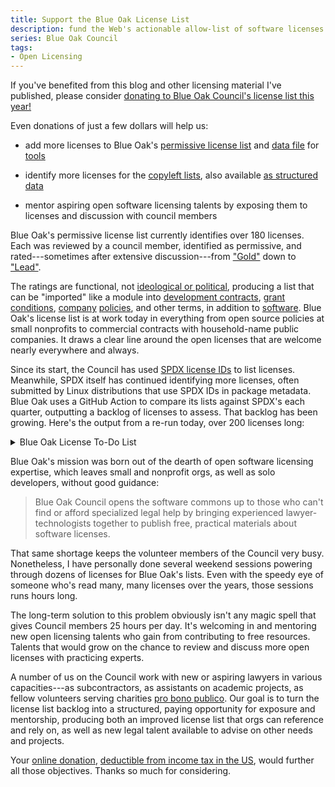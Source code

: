 ```yaml
---
title: Support the Blue Oak License List
description: fund the Web's actionable allow-list of software licenses
series: Blue Oak Council
tags:
- Open Licensing
---
```


If you've benefited from this blog and other licensing material I've published, please consider [donating to Blue Oak Council's license list this year!](https://blueoakcouncil.org/fund-the-list)

Even donations of just a few dollars will help us:

- add more licenses to Blue Oak's [permissive license list](https://blueoakcouncil.org/list) and [data file](https://blueoakcouncil.org/list.json) for [tools](https://www.npmjs.com/package/licensee)

- identify more licenses for the [copyleft lists](https://blueoakcouncil.org/copyleft#families), also available [as structured data](https://blueoakcouncil.org/copyleft.json)

- mentor aspiring open software licensing talents by exposing them to licenses and discussion with council members

Blue Oak's permissive license list currently identifies over 180 licenses.  Each was reviewed by a council member, identified as permissive, and rated---sometimes after extensive discussion---from ["Gold"](https://blueoakcouncil.org/list#gold) down to ["Lead"](https://blueoakcouncil.org/list#lead).

The ratings are functional, not [ideological or political](/2019/05/05/Rely-on-OSI), producing a list that can be "imported" like a module into [development contracts](https://blueoakcouncil.org/development-use), [grant conditions](https://blueoakcouncil.org/grant-release), [company](https://blueoakcouncil.org/starter-policy) [policies](https://blueoakcouncil.org/company-policy), and other terms, in addition to [software](https://www.npmjs.com/package/licensee).  Blue Oak's license list is at work today in everything from open source policies at small nonprofits to commercial contracts with household-name public companies.  It draws a clear line around the open licenses that are welcome nearly everywhere and always.

Since its start, the Council has used [SPDX license IDs](https://spdx.org/licenses/) to list licenses.  Meanwhile, SPDX itself has continued identifying more licenses, often submitted by Linux distributions that use SPDX IDs in package metadata.  Blue Oak uses a GitHub Action to compare its lists against SPDX's each quarter, outputting a backlog of licenses to assess.  That backlog has been growing.  Here's the output from a re-run today, over 200 licenses long:

<details>
<summary>Blue Oak License To-Do List</summary>
<ul>
<li><a href="https://spdx.org/licenses/NOSL">NOSL</a></li>
<li><a href="https://spdx.org/licenses/O-UDA-1.0">O-UDA-1.0</a></li>
<li><a href="https://spdx.org/licenses/DRL-1.0">DRL-1.0</a></li>
<li><a href="https://spdx.org/licenses/McPhee-slideshow">McPhee-slideshow</a></li>
<li><a href="https://spdx.org/licenses/Watcom-1.0">Watcom-1.0</a></li>
<li><a href="https://spdx.org/licenses/etalab-2.0">etalab-2.0</a></li>
<li><a href="https://spdx.org/licenses/mplus">mplus</a></li>
<li><a href="https://spdx.org/licenses/fwlw">fwlw</a></li>
<li><a href="https://spdx.org/licenses/JPNIC">JPNIC</a></li>
<li><a href="https://spdx.org/licenses/CFITSIO">CFITSIO</a></li>
<li><a href="https://spdx.org/licenses/XSkat">XSkat</a></li>
<li><a href="https://spdx.org/licenses/HPND-export-US">HPND-export-US</a></li>
<li><a href="https://spdx.org/licenses/CATOSL-1.1">CATOSL-1.1</a></li>
<li><a href="https://spdx.org/licenses/CC-BY-NC-SA-2.0-DE">CC-BY-NC-SA-2.0-DE</a></li>
<li><a href="https://spdx.org/licenses/OGL-UK-1.0">OGL-UK-1.0</a></li>
<li><a href="https://spdx.org/licenses/Bitstream-Charter">Bitstream-Charter</a></li>
<li><a href="https://spdx.org/licenses/MPEG-SSG">MPEG-SSG</a></li>
<li><a href="https://spdx.org/licenses/LPPL-1.0">LPPL-1.0</a></li>
<li><a href="https://spdx.org/licenses/FreeImage">FreeImage</a></li>
<li><a href="https://spdx.org/licenses/LZMA-SDK-9.22">LZMA-SDK-9.22</a></li>
<li><a href="https://spdx.org/licenses/GL2PS">GL2PS</a></li>
<li><a href="https://spdx.org/licenses/YPL-1.1">YPL-1.1</a></li>
<li><a href="https://spdx.org/licenses/OFL-1.0-no-RFN">OFL-1.0-no-RFN</a></li>
<li><a href="https://spdx.org/licenses/Sendmail">Sendmail</a></li>
<li><a href="https://spdx.org/licenses/CECILL-2.0">CECILL-2.0</a></li>
<li><a href="https://spdx.org/licenses/snprintf">snprintf</a></li>
<li><a href="https://spdx.org/licenses/NAIST-2003">NAIST-2003</a></li>
<li><a href="https://spdx.org/licenses/HPND-doc">HPND-doc</a></li>
<li><a href="https://spdx.org/licenses/SMPPL">SMPPL</a></li>
<li><a href="https://spdx.org/licenses/LZMA-SDK-9.11-to-9.20">LZMA-SDK-9.11-to-9.20</a></li>
<li><a href="https://spdx.org/licenses/Clips">Clips</a></li>
<li><a href="https://spdx.org/licenses/Symlinks">Symlinks</a></li>
<li><a href="https://spdx.org/licenses/NICTA-1.0">NICTA-1.0</a></li>
<li><a href="https://spdx.org/licenses/python-ldap">python-ldap</a></li>
<li><a href="https://spdx.org/licenses/LiLiQ-Rplus-1.1">LiLiQ-Rplus-1.1</a></li>
<li><a href="https://spdx.org/licenses/Intel-ACPI">Intel-ACPI</a></li>
<li><a href="https://spdx.org/licenses/SSH-short">SSH-short</a></li>
<li><a href="https://spdx.org/licenses/Kazlib">Kazlib</a></li>
<li><a href="https://spdx.org/licenses/TOSL">TOSL</a></li>
<li><a href="https://spdx.org/licenses/GLWTPL">GLWTPL</a></li>
<li><a href="https://spdx.org/licenses/TORQUE-1.1">TORQUE-1.1</a></li>
<li><a href="https://spdx.org/licenses/CDL-1.0">CDL-1.0</a></li>
<li><a href="https://spdx.org/licenses/OSET-PL-2.1">OSET-PL-2.1</a></li>
<li><a href="https://spdx.org/licenses/OPL-UK-3.0">OPL-UK-3.0</a></li>
<li><a href="https://spdx.org/licenses/Cronyx">Cronyx</a></li>
<li><a href="https://spdx.org/licenses/FDK-AAC">FDK-AAC</a></li>
<li><a href="https://spdx.org/licenses/psfrag">psfrag</a></li>
<li><a href="https://spdx.org/licenses/CECILL-1.0">CECILL-1.0</a></li>
<li><a href="https://spdx.org/licenses/APL-1.0">APL-1.0</a></li>
<li><a href="https://spdx.org/licenses/Knuth-CTAN">Knuth-CTAN</a></li>
<li><a href="https://spdx.org/licenses/MIT-testregex">MIT-testregex</a></li>
<li><a href="https://spdx.org/licenses/Linux-man-pages-copyleft-2-para">Linux-man-pages-copyleft-2-para</a></li>
<li><a href="https://spdx.org/licenses/BSD-3-Clause-Sun">BSD-3-Clause-Sun</a></li>
<li><a href="https://spdx.org/licenses/MakeIndex">MakeIndex</a></li>
<li><a href="https://spdx.org/licenses/UCL-1.0">UCL-1.0</a></li>
<li><a href="https://spdx.org/licenses/Xfig">Xfig</a></li>
<li><a href="https://spdx.org/licenses/Noweb">Noweb</a></li>
<li><a href="https://spdx.org/licenses/ODC-By-1.0">ODC-By-1.0</a></li>
<li><a href="https://spdx.org/licenses/SSH-OpenSSH">SSH-OpenSSH</a></li>
<li><a href="https://spdx.org/licenses/LPPL-1.2">LPPL-1.2</a></li>
<li><a href="https://spdx.org/licenses/SISSL-1.2">SISSL-1.2</a></li>
<li><a href="https://spdx.org/licenses/TPL-1.0">TPL-1.0</a></li>
<li><a href="https://spdx.org/licenses/lsof">lsof</a></li>
<li><a href="https://spdx.org/licenses/metamail">metamail</a></li>
<li><a href="https://spdx.org/licenses/Imlib2">Imlib2</a></li>
<li><a href="https://spdx.org/licenses/ssh-keyscan">ssh-keyscan</a></li>
<li><a href="https://spdx.org/licenses/Soundex">Soundex</a></li>
<li><a href="https://spdx.org/licenses/BitTorrent-1.1">BitTorrent-1.1</a></li>
<li><a href="https://spdx.org/licenses/DL-DE-ZERO-2.0">DL-DE-ZERO-2.0</a></li>
<li><a href="https://spdx.org/licenses/ulem">ulem</a></li>
<li><a href="https://spdx.org/licenses/Linux-man-pages-1-para">Linux-man-pages-1-para</a></li>
<li><a href="https://spdx.org/licenses/dvipdfm">dvipdfm</a></li>
<li><a href="https://spdx.org/licenses/Linux-man-pages-copyleft">Linux-man-pages-copyleft</a></li>
<li><a href="https://spdx.org/licenses/D-FSL-1.0">D-FSL-1.0</a></li>
<li><a href="https://spdx.org/licenses/SHL-0.5">SHL-0.5</a></li>
<li><a href="https://spdx.org/licenses/SchemeReport">SchemeReport</a></li>
<li><a href="https://spdx.org/licenses/Jam">Jam</a></li>
<li><a href="https://spdx.org/licenses/Lucida-Bitmap-Fonts">Lucida-Bitmap-Fonts</a></li>
<li><a href="https://spdx.org/licenses/Zimbra-1.4">Zimbra-1.4</a></li>
<li><a href="https://spdx.org/licenses/CUA-OPL-1.0">CUA-OPL-1.0</a></li>
<li><a href="https://spdx.org/licenses/Community-Spec-1.0">Community-Spec-1.0</a></li>
<li><a href="https://spdx.org/licenses/Abstyles">Abstyles</a></li>
<li><a href="https://spdx.org/licenses/Zeeff">Zeeff</a></li>
<li><a href="https://spdx.org/licenses/Brian-Gladman-3-Clause">Brian-Gladman-3-Clause</a></li>
<li><a href="https://spdx.org/licenses/SGI-OpenGL">SGI-OpenGL</a></li>
<li><a href="https://spdx.org/licenses/MIT-Wu">MIT-Wu</a></li>
<li><a href="https://spdx.org/licenses/gnuplot">gnuplot</a></li>
<li><a href="https://spdx.org/licenses/SAX-PD">SAX-PD</a></li>
<li><a href="https://spdx.org/licenses/HPND-doc-sell">HPND-doc-sell</a></li>
<li><a href="https://spdx.org/licenses/BitTorrent-1.0">BitTorrent-1.0</a></li>
<li><a href="https://spdx.org/licenses/HP-1989">HP-1989</a></li>
<li><a href="https://spdx.org/licenses/OCLC-2.0">OCLC-2.0</a></li>
<li><a href="https://spdx.org/licenses/MS-LPL">MS-LPL</a></li>
<li><a href="https://spdx.org/licenses/checkmk">checkmk</a></li>
<li><a href="https://spdx.org/licenses/Graphics-Gems">Graphics-Gems</a></li>
<li><a href="https://spdx.org/licenses/GD">GD</a></li>
<li><a href="https://spdx.org/licenses/OCCT-PL">OCCT-PL</a></li>
<li><a href="https://spdx.org/licenses/AdaCore-doc">AdaCore-doc</a></li>
<li><a href="https://spdx.org/licenses/BSD-4.3TAHOE">BSD-4.3TAHOE</a></li>
<li><a href="https://spdx.org/licenses/OGDL-Taiwan-1.0">OGDL-Taiwan-1.0</a></li>
<li><a href="https://spdx.org/licenses/Ferguson-Twofish">Ferguson-Twofish</a></li>
<li><a href="https://spdx.org/licenses/ASWF-Digital-Assets-1.0">ASWF-Digital-Assets-1.0</a></li>
<li><a href="https://spdx.org/licenses/YPL-1.0">YPL-1.0</a></li>
<li><a href="https://spdx.org/licenses/Glulxe">Glulxe</a></li>
<li><a href="https://spdx.org/licenses/libutil-David-Nugent">libutil-David-Nugent</a></li>
<li><a href="https://spdx.org/licenses/SCEA">SCEA</a></li>
<li><a href="https://spdx.org/licenses/Nokia">Nokia</a></li>
<li><a href="https://spdx.org/licenses/Cornell-Lossless-JPEG">Cornell-Lossless-JPEG</a></li>
<li><a href="https://spdx.org/licenses/swrule">swrule</a></li>
<li><a href="https://spdx.org/licenses/UCAR">UCAR</a></li>
<li><a href="https://spdx.org/licenses/IJG-short">IJG-short</a></li>
<li><a href="https://spdx.org/licenses/HPND-DEC">HPND-DEC</a></li>
<li><a href="https://spdx.org/licenses/HP-1986">HP-1986</a></li>
<li><a href="https://spdx.org/licenses/SugarCRM-1.1.3">SugarCRM-1.1.3</a></li>
<li><a href="https://spdx.org/licenses/OGL-Canada-2.0">OGL-Canada-2.0</a></li>
<li><a href="https://spdx.org/licenses/EUDatagrid">EUDatagrid</a></li>
<li><a href="https://spdx.org/licenses/Adobe-Utopia">Adobe-Utopia</a></li>
<li><a href="https://spdx.org/licenses/TMate">TMate</a></li>
<li><a href="https://spdx.org/licenses/IEC-Code-Components-EULA">IEC-Code-Components-EULA</a></li>
<li><a href="https://spdx.org/licenses/MMIXware">MMIXware</a></li>
<li><a href="https://spdx.org/licenses/OpenPBS-2.3">OpenPBS-2.3</a></li>
<li><a href="https://spdx.org/licenses/Unicode-TOU">Unicode-TOU</a></li>
<li><a href="https://spdx.org/licenses/SL">SL</a></li>
<li><a href="https://spdx.org/licenses/Motosoto">Motosoto</a></li>
<li><a href="https://spdx.org/licenses/Caldera">Caldera</a></li>
<li><a href="https://spdx.org/licenses/BSD-Inferno-Nettverk">BSD-Inferno-Nettverk</a></li>
<li><a href="https://spdx.org/licenses/TAPR-OHL-1.0">TAPR-OHL-1.0</a></li>
<li><a href="https://spdx.org/licenses/PADL">PADL</a></li>
<li><a href="https://spdx.org/licenses/BSD-3-Clause-flex">BSD-3-Clause-flex</a></li>
<li><a href="https://spdx.org/licenses/Python-2.0.1">Python-2.0.1</a></li>
<li><a href="https://spdx.org/licenses/IPA">IPA</a></li>
<li><a href="https://spdx.org/licenses/libselinux-1.0">libselinux-1.0</a></li>
<li><a href="https://spdx.org/licenses/QPL-1.0-INRIA-2004">QPL-1.0-INRIA-2004</a></li>
<li><a href="https://spdx.org/licenses/BSD-Attribution-HPND-disclaimer">BSD-Attribution-HPND-disclaimer</a></li>
<li><a href="https://spdx.org/licenses/LPPL-1.1">LPPL-1.1</a></li>
<li><a href="https://spdx.org/licenses/OGL-UK-3.0">OGL-UK-3.0</a></li>
<li><a href="https://spdx.org/licenses/Minpack">Minpack</a></li>
<li><a href="https://spdx.org/licenses/Eurosym">Eurosym</a></li>
<li><a href="https://spdx.org/licenses/BSD-Advertising-Acknowledgement">BSD-Advertising-Acknowledgement</a></li>
<li><a href="https://spdx.org/licenses/X11-distribute-modifications-variant">X11-distribute-modifications-variant</a></li>
<li><a href="https://spdx.org/licenses/w3m">w3m</a></li>
<li><a href="https://spdx.org/licenses/pnmstitch">pnmstitch</a></li>
<li><a href="https://spdx.org/licenses/SISSL">SISSL</a></li>
<li><a href="https://spdx.org/licenses/LiLiQ-R-1.1">LiLiQ-R-1.1</a></li>
<li><a href="https://spdx.org/licenses/LOOP">LOOP</a></li>
<li><a href="https://spdx.org/licenses/CMU-Mach">CMU-Mach</a></li>
<li><a href="https://spdx.org/licenses/LiLiQ-P-1.1">LiLiQ-P-1.1</a></li>
<li><a href="https://spdx.org/licenses/OGC-1.0">OGC-1.0</a></li>
<li><a href="https://spdx.org/licenses/HPND-UC">HPND-UC</a></li>
<li><a href="https://spdx.org/licenses/CC-BY-3.0-IGO">CC-BY-3.0-IGO</a></li>
<li><a href="https://spdx.org/licenses/HPND-Markus-Kuhn">HPND-Markus-Kuhn</a></li>
<li><a href="https://spdx.org/licenses/LAL-1.2">LAL-1.2</a></li>
<li><a href="https://spdx.org/licenses/Inner-Net-2.0">Inner-Net-2.0</a></li>
<li><a href="https://spdx.org/licenses/TermReadKey">TermReadKey</a></li>
<li><a href="https://spdx.org/licenses/CECILL-1.1">CECILL-1.1</a></li>
<li><a href="https://spdx.org/licenses/Baekmuk">Baekmuk</a></li>
<li><a href="https://spdx.org/licenses/NLOD-1.0">NLOD-1.0</a></li>
<li><a href="https://spdx.org/licenses/Sendmail-8.23">Sendmail-8.23</a></li>
<li><a href="https://spdx.org/licenses/NGPL">NGPL</a></li>
<li><a href="https://spdx.org/licenses/CECILL-C">CECILL-C</a></li>
<li><a href="https://spdx.org/licenses/Furuseth">Furuseth</a></li>
<li><a href="https://spdx.org/licenses/Linux-man-pages-copyleft-var">Linux-man-pages-copyleft-var</a></li>
<li><a href="https://spdx.org/licenses/FreeBSD-DOC">FreeBSD-DOC</a></li>
<li><a href="https://spdx.org/licenses/NIST-PD-fallback">NIST-PD-fallback</a></li>
<li><a href="https://spdx.org/licenses/Widget-Workshop">Widget-Workshop</a></li>
<li><a href="https://spdx.org/licenses/ASWF-Digital-Assets-1.1">ASWF-Digital-Assets-1.1</a></li>
<li><a href="https://spdx.org/licenses/SGP4">SGP4</a></li>
<li><a href="https://spdx.org/licenses/Zimbra-1.3">Zimbra-1.3</a></li>
<li><a href="https://spdx.org/licenses/PDDL-1.0">PDDL-1.0</a></li>
<li><a href="https://spdx.org/licenses/UnixCrypt">UnixCrypt</a></li>
<li><a href="https://spdx.org/licenses/magaz">magaz</a></li>
<li><a href="https://spdx.org/licenses/App-s2p">App-s2p</a></li>
<li><a href="https://spdx.org/licenses/CECILL-2.1">CECILL-2.1</a></li>
<li><a href="https://spdx.org/licenses/OGL-UK-2.0">OGL-UK-2.0</a></li>
<li><a href="https://spdx.org/licenses/BSD-Systemics">BSD-Systemics</a></li>
<li><a href="https://spdx.org/licenses/EPICS">EPICS</a></li>
<li><a href="https://spdx.org/licenses/HPND-sell-regexpr">HPND-sell-regexpr</a></li>
<li><a href="https://spdx.org/licenses/NLOD-2.0">NLOD-2.0</a></li>
<li><a href="https://spdx.org/licenses/TTWL">TTWL</a></li>
<li><a href="https://spdx.org/licenses/FSFULLRWD">FSFULLRWD</a></li>
<li><a href="https://spdx.org/licenses/NCGL-UK-2.0">NCGL-UK-2.0</a></li>
<li><a href="https://spdx.org/licenses/NTP-0">NTP-0</a></li>
<li><a href="https://spdx.org/licenses/SGI-B-1.0">SGI-B-1.0</a></li>
<li><a href="https://spdx.org/licenses/BSD-3-Clause-HP">BSD-3-Clause-HP</a></li>
<li><a href="https://spdx.org/licenses/OPL-1.0">OPL-1.0</a></li>
<li><a href="https://spdx.org/licenses/Frameworx-1.0">Frameworx-1.0</a></li>
<li><a href="https://spdx.org/licenses/RHeCos-1.1">RHeCos-1.1</a></li>
<li><a href="https://spdx.org/licenses/Boehm-GC">Boehm-GC</a></li>
<li><a href="https://spdx.org/licenses/Martin-Birgmeier">Martin-Birgmeier</a></li>
<li><a href="https://spdx.org/licenses/Kastrup">Kastrup</a></li>
<li><a href="https://spdx.org/licenses/CPOL-1.02">CPOL-1.02</a></li>
<li><a href="https://spdx.org/licenses/iMatix">iMatix</a></li>
<li><a href="https://spdx.org/licenses/MIT-Festival">MIT-Festival</a></li>
<li><a href="https://spdx.org/licenses/URT-RLE">URT-RLE</a></li>
<li><a href="https://spdx.org/licenses/C-UDA-1.0">C-UDA-1.0</a></li>
<li><a href="https://spdx.org/licenses/HPND-sell-variant-MIT-disclaimer">HPND-sell-variant-MIT-disclaimer</a></li>
<li><a href="https://spdx.org/licenses/HPND-Pbmplus">HPND-Pbmplus</a></li>
<li><a href="https://spdx.org/licenses/SunPro">SunPro</a></li>
<li><a href="https://spdx.org/licenses/OFFIS">OFFIS</a></li>
<li><a href="https://spdx.org/licenses/Latex2e">Latex2e</a></li>
<li><a href="https://spdx.org/licenses/xlock">xlock</a></li>
<li><a href="https://spdx.org/licenses/DL-DE-BY-2.0">DL-DE-BY-2.0</a></li>
<li><a href="https://spdx.org/licenses/VOSTROM">VOSTROM</a></li>
<li><a href="https://spdx.org/licenses/Xdebug-1.03">Xdebug-1.03</a></li>
<li><a href="https://spdx.org/licenses/SGI-B-1.1">SGI-B-1.1</a></li>
<li><a href="https://spdx.org/licenses/LAL-1.3">LAL-1.3</a></li>
<li><a href="https://spdx.org/licenses/HPND-export-US-modify">HPND-export-US-modify</a></li>
<li><a href="https://spdx.org/licenses/Arphic-1999">Arphic-1999</a></li>
<li><a href="https://spdx.org/licenses/Dotseqn">Dotseqn</a></li>
<li><a href="https://spdx.org/licenses/NIST-PD">NIST-PD</a></li>
<li><a href="https://spdx.org/licenses/BSD-4.3RENO">BSD-4.3RENO</a></li>
<li><a href="https://spdx.org/licenses/HPND-sell-variant">HPND-sell-variant</a></li>
<li><a href="https://spdx.org/licenses/COIL-1.0">COIL-1.0</a></li>
<li><a href="https://spdx.org/licenses/FSFAP">FSFAP</a></li>
<li><a href="https://spdx.org/licenses/OLFL-1.3">OLFL-1.3</a></li>
<li><a href="https://spdx.org/licenses/Adobe-Glyph">Adobe-Glyph</a></li>
<li><a href="https://spdx.org/licenses/NIST-Software">NIST-Software</a></li>
<li><a href="https://spdx.org/licenses/TTYP0">TTYP0</a></li>
<li><a href="https://spdx.org/licenses/LGPLLR">LGPLLR</a></li>
<li><a href="https://spdx.org/licenses/FBM">FBM</a></li>
<li><a href="https://spdx.org/licenses/LPPL-1.3a">LPPL-1.3a</a></li>
<li><a href="https://spdx.org/licenses/CDLA-Permissive-2.0">CDLA-Permissive-2.0</a></li>
<li><a href="https://spdx.org/licenses/dtoa">dtoa</a></li>
<li><a href="https://spdx.org/licenses/check-cvs">check-cvs</a></li>
<li><a href="https://spdx.org/licenses/mpi-permissive">mpi-permissive</a></li>
<li><a href="https://spdx.org/licenses/RSCPL">RSCPL</a></li>
<li><a href="https://spdx.org/licenses/Latex2e-translated-notice">Latex2e-translated-notice</a></li>
<li><a href="https://spdx.org/licenses/TPDL">TPDL</a></li>
<li><a href="https://spdx.org/licenses/Glide">Glide</a></li>
<li><a href="https://spdx.org/licenses/OPUBL-1.0">OPUBL-1.0</a></li>
<li><a href="https://spdx.org/licenses/HaskellReport">HaskellReport</a></li>
<li><a href="https://spdx.org/licenses/JPL-image">JPL-image</a></li>
<li><a href="https://spdx.org/licenses/SNIA">SNIA</a></li>
<li><a href="https://spdx.org/licenses/SimPL-2.0">SimPL-2.0</a></li>
<li><a href="https://spdx.org/licenses/Interbase-1.0">Interbase-1.0</a></li>
<li><a href="https://spdx.org/licenses/gSOAP-1.3b">gSOAP-1.3b</a></li>
</ul>
</details>

Blue Oak's mission was born out of the dearth of open software licensing expertise, which leaves small and nonprofit orgs, as well as solo developers, without good guidance:

> Blue Oak Council opens the software commons up to those who can't find or afford specialized legal help by bringing experienced lawyer-technologists together to publish free, practical materials about software licenses.

That same shortage keeps the volunteer members of the Council very busy.  Nonetheless, I have personally done several weekend sessions powering through dozens of licenses for Blue Oak's lists.  Even with the speedy eye of someone who's read many, many licenses over the years, those sessions runs hours long.

The long-term solution to this problem obviously isn't any magic spell that gives Council members 25 hours per day.  It's welcoming in and mentoring new open licensing talents who gain from contributing to free resources.  Talents that would grow on the chance to review and discuss more open licenses with practicing experts.

A number of us on the Council work with new or aspiring lawyers in various capacities---as subcontractors, as assistants on academic projects, as fellow volunteers serving charities [pro bono publico](https://en.wikipedia.org/wiki/Pro_bono).  Our goal is to turn the license list backlog into a structured, paying opportunity for exposure and mentorship, producing both an improved license list that orgs can reference and rely on, as well as new legal talent available to advise on other needs and projects.

Your [online donation](https://blueoakcouncil.org/fund-the-list), [deductible from income tax in the US](https://blueoakcouncil.org/about), would further all those objectives.  Thanks so much for considering.
